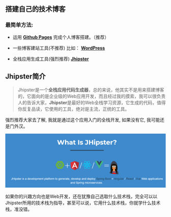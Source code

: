 ## 搭建自己的技术博客

### 最简单方法: 

- 运用 **[Github Pages](https://pages.github.com/)** 完成个人博客搭建。（推荐）

- 一些博客建站工具(不推荐) 比如： **[WordPress](https://wordpress.org/)**

- 全栈应用生成工具(强烈推荐) **[Jhipster](https://www.jhipster.tech/)**

## Jhipster简介

>Jhipster是一个**全栈应用代码生成器**，总的来说，他其实不是用来搭建博客的，它面向的是企业级的Web应用开发，而且经过我的摸索，我可以很负责人的告诉大家，**Jhipster**是最好的Web全栈学习资源，它生成的代码，值得你反复品读，它使用的工具，绝对是主流，正统的工具。

强烈推荐大家去了解, 我就是通过这个应用入门的全栈开发, 如果没有它, 我可能还是门外汉。

![Image](../../img/Jhipster_1.png)

如果你的兴趣方向也是Web开发，还在犹豫自己选取什么技术栈，完全可以以Jhipster所用的技术栈为指导，甚至可以说，它用什么技术栈，你就学什么技术栈，准没错。
